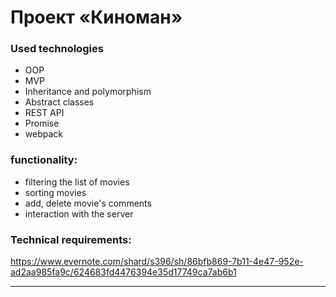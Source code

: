 # Проект «Киноман» 

### Used technologies 
- OOP
- MVP
- Inheritance and polymorphism
- Abstract classes
- REST API
- Promise
- webpack
 
 
### functionality:
- filtering the list of movies
- sorting movies
- add, delete movie's comments
- interaction with the server
 
### Technical requirements:
https://www.evernote.com/shard/s396/sh/86bfb869-7b11-4e47-952e-ad2aa985fa9c/624683fd4476394e35d17749ca7ab6b1

---





